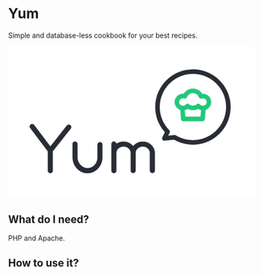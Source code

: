 # Yum
Simple and database-less cookbook for your best recipes.

![Yum logo](https://github.com/asondej/Yum/blob/main/yum/templates/images/yum-logo.svg)

## What do I need?

PHP and Apache.

## How to use it?

